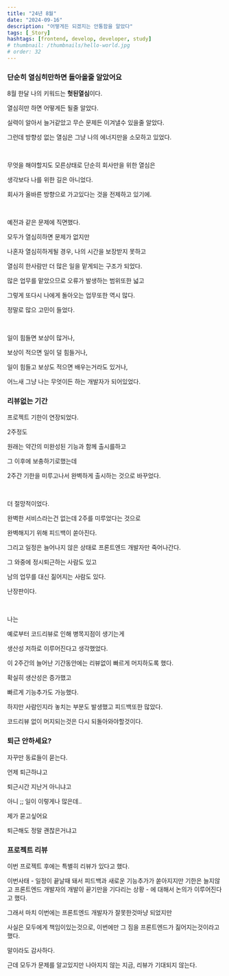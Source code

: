 ```yaml
---
title: "24년 8월"
date: "2024-09-16"
description: "어떻게든 되겠지는 안통함을 알았다"
tags: [_Story]
hashtags: [frontend, develop, developer, study]
# thumbnail: /thumbnails/hello-world.jpg
# order: 32
---
```


### 단순히 열심히만하면 돌아올줄 알았어요

8월 한달 나의 키워드는 <b>헛된열심</b>이다.

열심히만 하면 어떻게든 될줄 알았다.

실력이 알아서 늘거같았고 무슨 문제든 이겨낼수 있을줄 알았다.

그런데 방향성 없는 열심은 그냥 나의 에너지만을 소모하고 있었다.

<br/>

무엇을 해야할지도 모른상태로 단순히 회사만을 위한 열심은

생각보다 나를 위한 길은 아니었다.

회사가 올바른 방향으로 가고있다는 것을 전제하고 있기에.

<br/>

예전과 같은 문제에 직면했다.

모두가 열심히하면 문제가 없지만

나혼자 열심히하게될 경우, 나의 시간을 보장받지 못하고

열심히 한사람만 더 많은 일을 맡게되는 구조가 되었다.

많은 업무를 맡았으므로 오류가 발생하는 범위또한 넓고

그렇게 또다시 나에게 돌아오는 업무또한 역시 많다.

정말로 많으 고민이 들었다.

<br/>

일이 힘들면 보상이 많거나,

보상이 적으면 일이 덜 힘들거나,

일이 힘들고 보상도 적으면 배우는거라도 있거나,

어느새 그냥 나는 무엇이든 하는 개발자가 되어있었다.

### 리뷰없는 기간

프로젝트 기한이 연장되었다.

2주정도

원래는 약간의 미완성된 기능과 함께 출시를하고

그 이후에 보충하기로했는데

2주간 기한을 미루고나서 완벽하게 출시하는 것으로 바꾸었다.

<br/>

더 절망적이었다.

완벽한 서비스라는건 없는데 2주를 미루었다는 것으로

완벽해지기 위해 피드백이 쏟아진다.

그리고 일정은 늘어나지 않은 상태로 프론트엔드 개발자만 죽어나간다.

그 와중에 정시퇴근하는 사람도 있고

남의 업무를 대신 짊어지는 사람도 있다.

난장판이다.

<br/>

나는

예로부터 코드리뷰로 인해 병목지점이 생기는게

생산성 저하로 이루어진다고 생각했었다.

이 2주간의 늘어난 기간동안에는 리뷰없이 빠르게 머지하도록 했다.

확실히 생산성은 증가했고

빠르게 기능추가도 가능했다.

하지만 사람인지라 놓치는 부분도 발생했고 피드백또한 많았다.

코드리뷰 없이 머지되는것은 다시 되돌아와야할것이다.

### 퇴근 안하세요?

자꾸만 동료들이 묻는다.

언제 퇴근하냐고

퇴근시간 지난거 아니냐고

아니 ;; 일이 이렇게나 많은데..

제가 묻고싶어요

퇴근해도 정말 괜찮은거냐고

### 프로젝트 리뷰

이번 프로젝트 후에는 특별히 리뷰가 있다고 했다.

이번사태 - 일정이 끝날때 돼서 피드백과 새로운 기능추가가 쏟아지지만 기한은 늘지않고 프론트엔드 개발자의 개발이 끝기만을 기다리는 상황 - 에 대해서 논의가 이루어진다고 했다.

그래서 마치 이번에는 프론트엔드 개발자가 잘못한것마냥 되었지만

사실은 모두에게 책임이있는것으로, 이번에만 그 짐을 프론트엔드가 짊어지는것이라고 했다.

말이라도 감사하다.

근데 모두가 문제를 알고있지만 나아지지 않는 지금, 리뷰가 기대되지 않는다.
